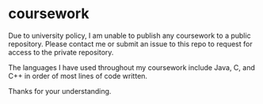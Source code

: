 # coursework

Due to university policy, I am unable to publish any coursework to a public repository. Please contact me or submit an issue to this repo to request for access to the private repository.

The languages I have used throughout my coursework include Java, C, and C++ in order of most lines of code written. 

Thanks for your understanding.
